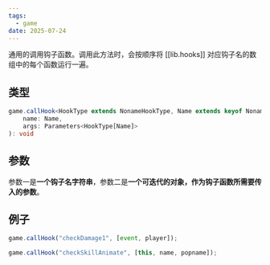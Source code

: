 ```yaml
---
tags:
  - game
date: 2025-07-24
---
```

通用的调用钩子函数。调用此方法时，会按顺序将 [[lib.hooks]] 对应钩子名的数组中的每个函数运行一遍。

## 类型

``` ts
game.callHook<HookType extends NonameHookType, Name extends keyof NonameHookType>(
	name: Name,
	args: Parameters<HookType[Name]>
): void
```

## 参数

参数一是**一个钩子名字符串**，参数二是**一个可迭代的对象，作为钩子函数所需要传入的参数**。

## 例子

``` js
game.callHook("checkDamage1", [event, player]);
```

``` js
game.callHook("checkSkillAnimate", [this, name, popname]);
```

<template>
  <div class="box">
    <input 
       type="text" 
       :value="abc" 
       @input="emit('update:abc',$event.target.value)"
    >
  </div>
</template>
